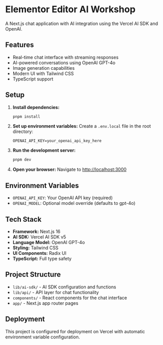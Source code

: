 # Elementor Editor AI Workshop

A Next.js chat application with AI integration using the Vercel AI SDK and OpenAI.

## Features

- Real-time chat interface with streaming responses
- AI-powered conversations using OpenAI GPT-4o
- Image generation capabilities
- Modern UI with Tailwind CSS
- TypeScript support

## Setup

1. **Install dependencies:**
   ```bash
   pnpm install
   ```

2. **Set up environment variables:**
   Create a `.env.local` file in the root directory:
   ```env
   OPENAI_API_KEY=your_openai_api_key_here
   ```

3. **Run the development server:**
   ```bash
   pnpm dev
   ```

4. **Open your browser:**
   Navigate to [http://localhost:3000](http://localhost:3000)

## Environment Variables

- `OPENAI_API_KEY`: Your OpenAI API key (required)
- `OPENAI_MODEL`: Optional model override (defaults to gpt-4o)

## Tech Stack

- **Framework:** Next.js 16
- **AI SDK:** Vercel AI SDK v5
- **Language Model:** OpenAI GPT-4o
- **Styling:** Tailwind CSS
- **UI Components:** Radix UI
- **TypeScript:** Full type safety

## Project Structure

- `lib/ai-sdk/` - AI SDK configuration and functions
- `lib/api/` - API layer for chat functionality
- `components/` - React components for the chat interface
- `app/` - Next.js app router pages

## Deployment

This project is configured for deployment on Vercel with automatic environment variable configuration.